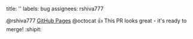 title: ''
labels: bug
assignees: rshiva777

@rshiva777
[GitHub Pages](https://pages.github.com/)
@octocat :+1: This PR looks great - it's ready to merge! :shipit:
